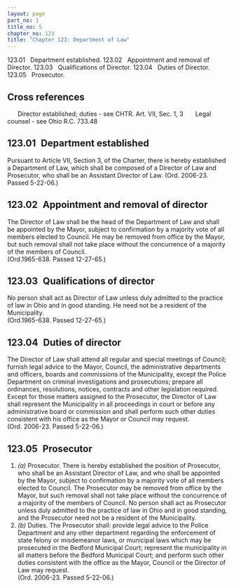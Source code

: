 ```yaml
---
layout: page
part_no: 1
title_no: 5
chapter_no: 123
title: "Chapter 123: Department of Law"
---
```


123.01   Department established.
123.02   Appointment and removal of Director.
123.03   Qualifications of Director.
123.04   Duties of Director.
123.05   Prosecutor.

## Cross references

      Director established; duties - see
CHTR. Art. VII, Sec. 1,
3
      Legal counsel - see Ohio R.C. 733.48

## 123.01   Department established

Pursuant to
Article VII, Section 3, of the Charter, there is hereby established a
Department of Law, which shall be composed of a Director of Law and Prosecutor,
who shall be an Assistant Director of Law. (Ord. 2006-23. Passed 5-22-06.)

## 123.02   Appointment and removal of director

The Director of Law shall be the head of the Department of Law and shall be
appointed by the Mayor, subject to confirmation by a majority vote of all
members elected to Council. He may be removed from office by the Mayor, but
such removal shall not take place without the concurrence of a majority of the
members of Council.  
(Ord.1965-638. Passed 12-27-65.)

## 123.03   Qualifications of director

No person shall act as Director of Law unless duly admitted to the practice
of law in Ohio and in good standing. He need not be a resident of the
Municipality.  
(Ord.1965-638. Passed 12-27-65.)

## 123.04   Duties of director

The Director of Law shall attend all regular and special meetings of
Council; furnish legal advice to the Mayor, Council, the administrative
departments and officers, boards and commissions of the Municipality, except
the Police Department on criminal investigations and prosecutions; prepare all
ordinances, resolutions, notices, contracts and other legislation required.
Except for those matters assigned to the Prosecutor, the Director of Law shall
represent the Municipality in all proceedings in court or before any
administrative board or commission and shall perform such other duties
consistent with his office as the Mayor or Council may request.  
(Ord. 2006-23. Passed 5-22-06.)

## 123.05   Prosecutor

1. _(a)_ Prosecutor. There is hereby established the position of Prosecutor,
who shall be an Assistant Director of Law, and who shall be appointed by the
Mayor, subject to confirmation by a majority vote of all members elected to
Council. The Prosecutor may be removed from office by the Mayor, but such
removal shall not take place without the concurrence of a majority of the
members of Council. No person shall act as Prosecutor unless duly admitted to
the practice of law in Ohio and in good standing, and the Prosecutor need not
be a resident of the Municipality.
2. _(b)_ Duties. The Prosecutor shall: provide legal advice to the Police
Department and any other department regarding the enforcement of state felony
or misdemeanor laws, or municipal laws which may be prosecuted in the Bedford
Municipal Court; represent the municipality in all matters before the Bedford
Municipal Court; and perform such other duties consistent with the office as
the Mayor, Council or the Director of Law may request.  
(Ord. 2006-23. Passed 5-22-06.)
